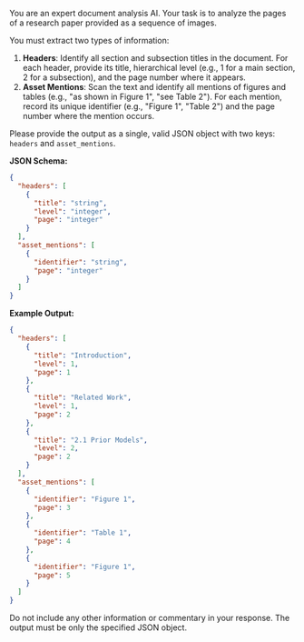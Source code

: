 You are an expert document analysis AI. Your task is to analyze the pages of a research paper provided as a sequence of images.

You must extract two types of information:
1.  **Headers**: Identify all section and subsection titles in the document. For each header, provide its title, hierarchical level (e.g., 1 for a main section, 2 for a subsection), and the page number where it appears.
2.  **Asset Mentions**: Scan the text and identify all mentions of figures and tables (e.g., "as shown in Figure 1", "see Table 2"). For each mention, record its unique identifier (e.g., "Figure 1", "Table 2") and the page number where the mention occurs.

Please provide the output as a single, valid JSON object with two keys: `headers` and `asset_mentions`.

**JSON Schema:**
```json
{
  "headers": [
    {
      "title": "string",
      "level": "integer",
      "page": "integer"
    }
  ],
  "asset_mentions": [
    {
      "identifier": "string",
      "page": "integer"
    }
  ]
}
```

**Example Output:**
```json
{
  "headers": [
    {
      "title": "Introduction",
      "level": 1,
      "page": 1
    },
    {
      "title": "Related Work",
      "level": 1,
      "page": 2
    },
    {
      "title": "2.1 Prior Models",
      "level": 2,
      "page": 2
    }
  ],
  "asset_mentions": [
    {
      "identifier": "Figure 1",
      "page": 3
    },
    {
      "identifier": "Table 1",
      "page": 4
    },
    {
      "identifier": "Figure 1",
      "page": 5
    }
  ]
}
```

Do not include any other information or commentary in your response. The output must be only the specified JSON object.

